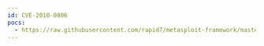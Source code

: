 ```yaml
---
id: CVE-2010-0806
pocs:
  - https://raw.githubusercontent.com/rapid7/metasploit-framework/master/modules/exploits/windows/browser/ms10_018_ie_behaviors.rb
---
```


